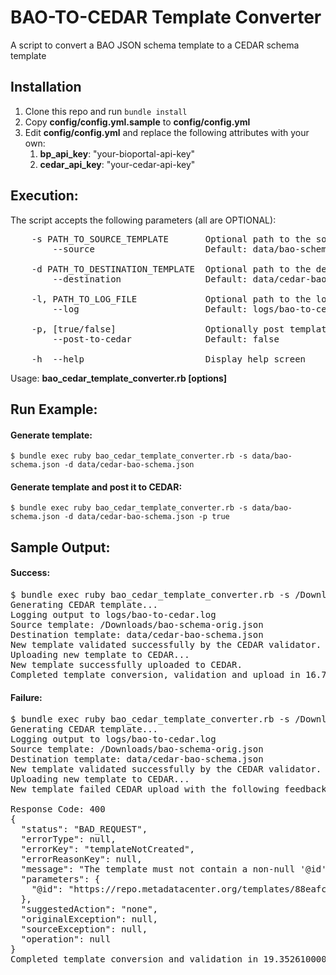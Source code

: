BAO-TO-CEDAR Template Converter
=======================
A script to convert a BAO JSON schema template to a CEDAR schema template

Installation
----------------
1. Clone this repo and run `bundle install`
2. Copy __config/config.yml.sample__ to __config/config.yml__
3. Edit __config/config.yml__ and replace the following attributes with your own:
    1. __bp_api_key__: "your-bioportal-api-key"
    2. __cedar_api_key__: "your-cedar-api-key"

Execution:
----------------
The script accepts the following parameters (all are OPTIONAL):
<pre>
    -s PATH_TO_SOURCE_TEMPLATE       Optional path to the source template file 
        --source                     Default: data/bao-schema.json
        
    -d PATH_TO_DESTINATION_TEMPLATE  Optional path to the destination template file
        --destination                Default: data/cedar-bao-schema.json
     
    -l, PATH_TO_LOG_FILE             Optional path to the log file        
        --log                        Default: logs/bao-to-cedar.log
         
    -p, [true/false]                 Optionally post template to CEDAR (if it passes validation)        
        --post-to-cedar              Default: false
         
    -h  --help                       Display help screen
</pre>

Usage: __bao_cedar_template_converter.rb [options]__

Run Example:
---------------
#### Generate template:

`$ bundle exec ruby bao_cedar_template_converter.rb -s data/bao-schema.json -d data/cedar-bao-schema.json`

#### Generate template and post it to CEDAR:

`$ bundle exec ruby bao_cedar_template_converter.rb -s data/bao-schema.json -d data/cedar-bao-schema.json -p true`

Sample Output:
----------------
#### Success:
<pre>
$ bundle exec ruby bao_cedar_template_converter.rb -s /Downloads/bao-schema-orig.json -p true
Generating CEDAR template...
Logging output to logs/bao-to-cedar.log
Source template: /Downloads/bao-schema-orig.json
Destination template: data/cedar-bao-schema.json
New template validated successfully by the CEDAR validator.
Uploading new template to CEDAR...
New template successfully uploaded to CEDAR.
Completed template conversion, validation and upload in 16.74563400000261 seconds.
</pre>
#### Failure:
<pre>
$ bundle exec ruby bao_cedar_template_converter.rb -s /Downloads/bao-schema-orig.json -p true
Generating CEDAR template...
Logging output to logs/bao-to-cedar.log
Source template: /Downloads/bao-schema-orig.json
Destination template: data/cedar-bao-schema.json
New template validated successfully by the CEDAR validator.
Uploading new template to CEDAR...
New template failed CEDAR upload with the following feedback (logged in logs/bao-to-cedar.log):

Response Code: 400
{
  "status": "BAD_REQUEST",
  "errorType": null,
  "errorKey": "templateNotCreated",
  "errorReasonKey": null,
  "message": "The template must not contain a non-null '@id' field!",
  "parameters": {
    "@id": "https://repo.metadatacenter.org/templates/88eafcd0-c2a1-4c9c-acec-387ce26cc21e"
  },
  "suggestedAction": "none",
  "originalException": null,
  "sourceException": null,
  "operation": null
}
Completed template conversion and validation in 19.352610000001732 seconds.
</pre>